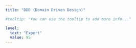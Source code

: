 ```yaml
---
title: "DDD (Domain Driven Design)"

#tooltip: "You can use the tooltip to add more info..."

level:
  text: "Expert"
  value: 95
---
```

